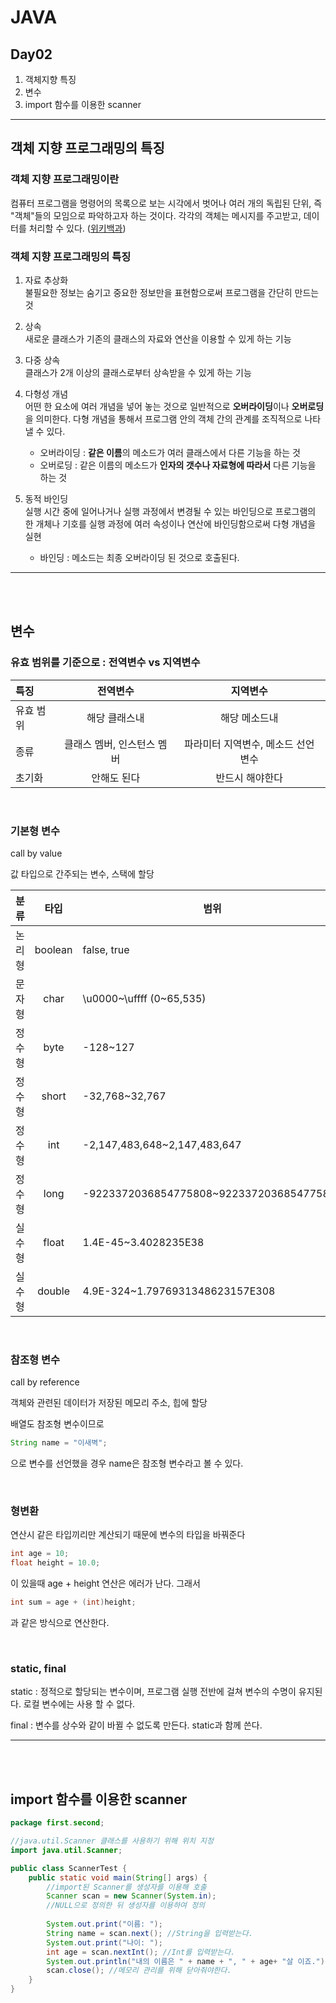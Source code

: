 # JAVA
## Day02
1. 객체지향 특징
2. 변수
3. import 함수를 이용한 scanner

<hr/>

## 객체 지향 프로그래밍의 특징

### 객체 지향 프로그래밍이란


 컴퓨터 프로그램을 명령어의 목록으로 보는 시각에서 벗어나 여러 개의 독립된 단위, 즉 "객체"들의 모임으로 파악하고자 하는 것이다. 각각의 객체는 메시지를 주고받고, 데이터를 처리할 수 있다. ([위키백과](https://ko.wikipedia.org/wiki/%EA%B0%9D%EC%B2%B4_%EC%A7%80%ED%96%A5_%ED%94%84%EB%A1%9C%EA%B7%B8%EB%9E%98%EB%B0%8D))

### 객체 지향 프로그래밍의 특징

1. 자료 추상화<br>불필요한 정보는 숨기고 중요한 정보만을 표현함으로써 프로그램을 간단히 만드는 것

2. 상속<br>새로운 클래스가 기존의 클래스의 자료와 연산을 이용할 수 있게 하는 기능

3. 다중 상속<br>클래스가 2개 이상의 클래스로부터 상속받을 수 있게 하는 기능

4. 다형성 개념<br>어떤 한 요소에 여러 개념을 넣어 놓는 것으로 일반적으로 **오버라이딩**이나 **오버로딩**을 의미한다. 다형 개념을 통해서 프로그램 안의 객체 간의 관계를 조직적으로 나타낼 수 있다.

    - 오버라이딩 : **같은 이름**의 메소드가 여러 클래스에서 다른 기능을 하는 것
    - 오버로딩 : 같은 이름의 메소드가 **인자의 갯수나 자료형에 따라서** 다른 기능을 하는 것


5. 동적 바인딩<br>실행 시간 중에 일어나거나 실행 과정에서 변경될 수 있는 바인딩으로 프로그램의 한 개체나 기호를 실행 과정에 여러 속성이나 연산에 바인딩함으로써 다형 개념을 실현

    - 바인딩 : 메소드는 최종 오버라이딩 된 것으로 호출된다.

<hr/>

<br>

<br>

## 변수

### 유효 범위를 기준으로 : 전역변수 vs 지역변수

특징      | 전역변수 | 지역변수
:--------|:------------:|:--------:
유효 범위 | 해당 클래스내 | 해당 메소드내
종류     | 클래스 멤버, 인스턴스 멤버 | 파라미터 지역변수, 메소드 선언 변수
초기화   | 안해도 된다 | 반드시 해야한다

<br>

### 기본형 변수

call by value

값 타입으로 간주되는 변수, 스택에 할당

분류 | 타입 | 범위 | 크기(Byte)
:------:|:---------:|-------|:------:
논리형 | boolean | false, true | 1
문자형 | char | \u0000~\uffff (0~65,535) | 2
정수형 | byte | -128~127 | 1
정수형 | short | -32,768~32,767 | 2
정수형 | int | -2,147,483,648~2,147,483,647 | 4
정수형 | long | -9223372036854775808~9223372036854775807 | 8
실수형 | float | 1.4E-45~3.4028235E38 | 4
실수형 | double | 4.9E-324~1.7976931348623157E308 | 8

<br>

### 참조형 변수

call by reference

객체와 관련된 데이터가 저장된 메모리 주소, 힙에 할당

배열도 참조형 변수이므로

```java
String name = "이새벽";
```
으로 변수를 선언했을 경우 name은 참조형 변수라고 볼 수 있다.

<br>

### 형변환
연산시 같은 타입끼리만 계산되기 때문에 변수의 타입을 바꿔준다

```java
int age = 10;
float height = 10.0;
```
이 있을때 age + height 연산은 에러가 난다. 그래서

```java
int sum = age + (int)height;
```
과 같은 방식으로 연산한다.

<br>

### static, final

static : 정적으로 할당되는 변수이며, 프로그램 실행 전반에 걸쳐 변수의 수명이 유지된다. 로컬 변수에는 사용 할 수 없다.

final : 변수를 상수와 같이 바뀔 수 없도록 만든다. static과 함께  쓴다.

<hr/>

<br>

<br>

## import 함수를 이용한 scanner

```java
package first.second;

//java.util.Scanner 클래스를 사용하기 위해 위치 지정
import java.util.Scanner;

public class ScannerTest {
	public static void main(String[] args) {
        //import된 Scanner를 생성자를 이용해 호출
        Scanner scan = new Scanner(System.in); 
        //NULL으로 정의한 뒤 생성자를 이용하여 정의
        
        System.out.print("이름: ");
        String name = scan.next(); //String을 입력받는다.
        System.out.print("나이: ");
        int age = scan.nextInt(); //Int를 입력받는다.
        System.out.println("내의 이름은 " + name + ", " + age+ "살 이죠.");
        scan.close(); //메모리 관리를 위해 닫아줘야한다.
	}
}
```



